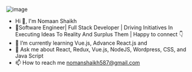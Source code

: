 ![image](https://user-images.githubusercontent.com/50145372/195922570-5d727278-cd40-4265-81d6-b7cab2aaca41.png)

- Hi 👋, I'm Nomaan Shaikh
- 👀Software Engineer| Full Stack Developer | Driving Initiatives In Executing Ideas To Reality And Surplus Them | Happy to connect 👇
- 🌱 I’m currently learning Vue.js, Advance React.js and 
- 💬 Ask me about React, Redux, Vue.js, NodeJS, Wordpress, CSS, and Java Script
- 📫 How to reach me nomanshaikh587@gmail.com

<!---
Nomaan786/Nomaan786 is a ✨ special ✨ repository because its `README.md` (this file) appears on your GitHub profile.
You can click the Preview link to take a look at your changes.
--->
